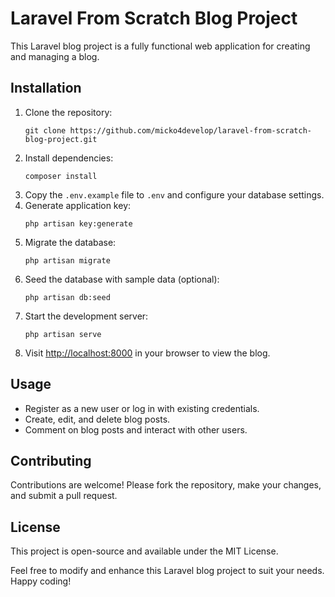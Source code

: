 <!DOCTYPE html> <html> <head> </head> <body> <h1>Laravel From Scratch Blog Project</h1> <p>This Laravel blog project is a fully functional web application for creating and managing a blog.</p> <h2>Installation</h2> <ol> <li>Clone the repository:</li> <pre><code>git clone https://github.com/micko4develop/laravel-from-scratch-blog-project.git</code></pre> <li>Install dependencies:</li> <pre><code>composer install</code></pre> <li>Copy the <code>.env.example</code> file to <code>.env</code> and configure your database settings.</li> <li>Generate application key:</li> <pre><code>php artisan key:generate</code></pre> <li>Migrate the database:</li> <pre><code>php artisan migrate</code></pre> <li>Seed the database with sample data (optional):</li> <pre><code>php artisan db:seed</code></pre> <li>Start the development server:</li> <pre><code>php artisan serve</code></pre> <li>Visit <a href="http://localhost:8000">http://localhost:8000</a> in your browser to view the blog.</li> </ol> <h2>Usage</h2> <ul> <li>Register as a new user or log in with existing credentials.</li> <li>Create, edit, and delete blog posts.</li> <li>Comment on blog posts and interact with other users.</li> </ul> <h2>Contributing</h2> <p>Contributions are welcome! Please fork the repository, make your changes, and submit a pull request.</p> <h2>License</h2> <p>This project is open-source and available under the MIT License.</p> <p>Feel free to modify and enhance this Laravel blog project to suit your needs. Happy coding!</p> </body> </html>
